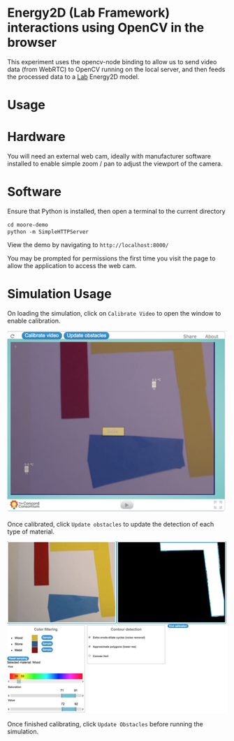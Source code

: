 # Energy2D (Lab Framework) interactions using OpenCV in the browser

This experiment uses the opencv-node binding to allow us to send video
data (from WebRTC) to OpenCV running on the local server, and then
feeds the processed data to a [Lab](https://github.com/concord-consortium/lab) Energy2D model.

# Usage

# Hardware
You will need an external web cam, ideally with manufacturer software installed to enable simple zoom / pan to adjust the viewport of the camera.

# Software
Ensure that Python is installed, then open a terminal to the current directory

```
cd moore-demo
python -m SimpleHTTPServer
```

View the demo by navigating to `http://localhost:8000/`

You may be prompted for permissions the first time you visit the page to allow the application to access the web cam.

# Simulation Usage
On loading the simulation, click on `Calibrate Video` to open the window to enable calibration.

![Initial layout](initial_layout.png)

Once calibrated, click `Update obstacles` to update the detection of each type of material.

![Calibration](calibration.png)

Once finished calibrating, click `Update Obstacles` before running the simulation.